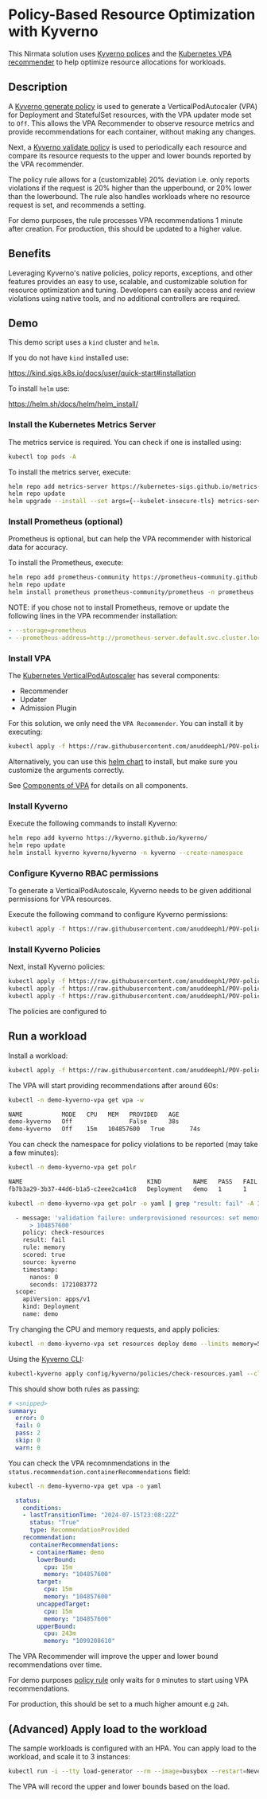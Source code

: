 # Policy-Based Resource Optimization with Kyverno

This Nirmata solution uses [Kyverno polices](https://kyverno.io/) and the [Kubernetes VPA recommender](https://github.com/kubernetes/autoscaler/blob/master/vertical-pod-autoscaler/pkg/recommender/README.md) to help optimize resource allocations for workloads. 

## Description

A [Kyverno generate policy](./config/kyverno/policies/generate-vpa.yaml) is used to generate a VerticalPodAutocaler (VPA) for Deployment and StatefulSet resources, with the VPA updater mode set to `Off`. This allows the VPA Recommender to observe resource metrics and provide recommendations for each container, without making any changes.

Next, a [Kyverno validate policy](./config/kyverno/policies/generate-vpa.yaml) is used to periodically each resource and compare its resource requests to the upper and lower bounds reported by the VPA recommender. 

The policy rule allows for a (customizable) 20% deviation i.e. only reports violations if the request is 20% higher than the upperbound, or 20% lower than the lowerbound. The rule also handles workloads where no resource request is set, and recommends a setting.

For demo purposes, the rule processes VPA recommendations 1 minute after creation. For production, this should be updated to a higher value.

## Benefits

Leveraging Kyverno's native policies, policy reports, exceptions, and other features provides an easy to use, scalable, and customizable solution for resource optimization and tuning. Developers can easily access and review violations using native tools, and no additional controllers are required.

## Demo

This demo script uses a `kind` cluster and `helm`. 

If you do not have `kind` installed use:  

   https://kind.sigs.k8s.io/docs/user/quick-start#installation

To install `helm` use:

   https://helm.sh/docs/helm/helm_install/

### Install the Kubernetes Metrics Server

The metrics service is required. You can check if one is installed using:

```sh
kubectl top pods -A
```

To install the metrics server, execute:

```sh
helm repo add metrics-server https://kubernetes-sigs.github.io/metrics-server/
helm repo update
helm upgrade --install --set args={--kubelet-insecure-tls} metrics-server metrics-server/metrics-server --namespace kube-system
```

### Install Prometheus (optional)

Prometheus is optional, but can help the VPA recommender with historical data for accuracy. 

To install the Prometheus, execute:

```sh
helm repo add prometheus-community https://prometheus-community.github.io/helm-charts
helm repo update
helm install prometheus prometheus-community/prometheus -n prometheus --create-namespace
```

NOTE: if you chose not to install Prometheus, remove or update the following lines in the VPA recommender installation:

```yaml
- --storage=prometheus
- --prometheus-address=http://prometheus-server.default.svc.cluster.local:80
```

### Install VPA

The [Kubernetes VerticalPodAutoscaler](https://kubernetes.io/docs/concepts/workloads/autoscaling/) has several components:
* Recommender
* Updater
* Admission Plugin

For this solution, we only need the `VPA Recommender`. You can install it by executing:

```sh
kubectl apply -f https://raw.githubusercontent.com/anuddeeph1/POV-policies/main/Deployment/resource-optimizer/config/vpa/install-vpa-recommender.yaml
```

Alternatively, you can use this [helm chart](https://artifacthub.io/packages/helm/fairwinds-stable/vpa) to install, but make sure you customize the arguments correctly.

See [Components of VPA](https://github.com/kubernetes/autoscaler/tree/master/vertical-pod-autoscaler#components-of-vpa) for details on all components.


### Install Kyverno

Execute the following commands to install Kyverno:

```sh
helm repo add kyverno https://kyverno.github.io/kyverno/
helm repo update
helm install kyverno kyverno/kyverno -n kyverno --create-namespace
```

### Configure Kyverno RBAC permissions

To generate a VerticalPodAutoscale, Kyverno needs to be given additional permissions for VPA resources.

Execute the following command to configure Kyverno permissions:

```sh
kubectl apply -f https://raw.githubusercontent.com/anuddeeph1/POV-policies/main/Deployment/resource-optimizer/config/kyverno/rbac-new.yaml
```

### Install Kyverno Policies

Next, install Kyverno policies:

```sh
kubectl apply -f https://raw.githubusercontent.com/anuddeeph1/POV-policies/main/Deployment/resource-optimizer/config/kyverno/policies/generate-vpa.yaml
kubectl apply -f https://raw.githubusercontent.com/anuddeeph1/POV-policies/main/Deployment/resource-optimizer/config/kyverno/policies/generate-hpa.yaml
kubectl apply -f https://raw.githubusercontent.com/anuddeeph1/POV-policies/main/Deployment/resource-optimizer/config/kyverno/policies/check-resources.yaml
```

The policies are configured to 

## Run a workload

Install a workload:

```sh
kubectl apply -f https://raw.githubusercontent.com/anuddeeph1/POV-policies/main/Deployment/resource-optimizer/config/workload/demo-kyverno-vpa-hpa.yaml
```

The VPA will start providing recommendations after around 60s:

```sh
kubectl -n demo-kyverno-vpa get vpa -w
```

```sh
NAME           MODE   CPU   MEM   PROVIDED   AGE
demo-kyverno   Off                False      38s
demo-kyverno   Off    15m   104857600   True       74s
```

You can check the namespace for policy violations to be reported (may take a few minutes):

```sh
kubectl -n demo-kyverno-vpa get polr
```

```sh
NAME                                   KIND         NAME   PASS   FAIL   WARN   ERROR   SKIP   AGE
fb7b3a29-3b37-44d6-b1a5-c2eee2ca41c8   Deployment   demo   1      1      0      0       0      3s
```

```sh
kubectl -n demo-kyverno-vpa get polr -o yaml | grep "result: fail" -A 10 -B 3
```

```sh
  - message: 'validation failure: underprovisioned resources: set memory.request (50Mi)
      > 104857600'
    policy: check-resources
    result: fail
    rule: memory
    scored: true
    source: kyverno
    timestamp:
      nanos: 0
      seconds: 1721083772
  scope:
    apiVersion: apps/v1
    kind: Deployment
    name: demo
```

Try changing the CPU and memory requests, and apply policies:

```sh
kubectl -n demo-kyverno-vpa set resources deploy demo --limits memory=500Mi --requests memory=500Mi
```

Using the [Kyverno CLI](https://kyverno.io/docs/kyverno-cli/install/):

```sh
kubectl-kyverno apply config/kyverno/policies/check-resources.yaml --cluster  -p -n demo-kyverno-vpa
```

This should show both rules as passing:

```yaml
# <snipped>
summary:
  error: 0
  fail: 0
  pass: 2
  skip: 0
  warn: 0
```

You can check the VPA recomnmendations in the `status.recommendation.containerRecommendations` field:

```sh
kubectl -n demo-kyverno-vpa get vpa -o yaml
```

```yaml
  status:
    conditions:
    - lastTransitionTime: "2024-07-15T23:08:22Z"
      status: "True"
      type: RecommendationProvided
    recommendation:
      containerRecommendations:
      - containerName: demo
        lowerBound:
          cpu: 15m
          memory: "104857600"
        target:
          cpu: 15m
          memory: "104857600"
        uncappedTarget:
          cpu: 15m
          memory: "104857600"
        upperBound:
          cpu: 243m
          memory: "1099208610"
```

The VPA Recommender will improve the upper and lower bound recommendations over time.

For demo purposes [policy rule](./config/kyverno/policies/check-resources.yaml) only waits for `0` minutes to start using VPA recommendations.

For production, this should be set to a much higher amount e.g `24h`.


## (Advanced) Apply load to the workload

The sample workloads is configured with an HPA. You can apply load to the workload, and scale it to 3 instances:

```sh
kubectl run -i --tty load-generator --rm --image=busybox --restart=Never -- /bin/sh -c "while sleep 0.01; do wget -q -O- http://demo.demo-kyverno-vpa.svc.cluster.local:80; done"
```

The VPA will record the upper and lower bounds based on the load.



